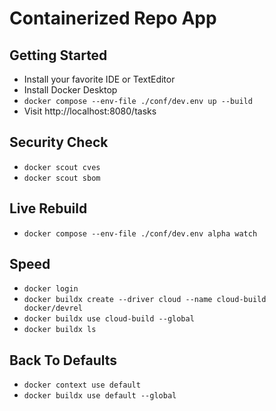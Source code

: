 # Containerized Repo App

## Getting Started
* Install your favorite IDE or TextEditor
* Install Docker Desktop
* `docker compose --env-file ./conf/dev.env up --build`
* Visit http://localhost:8080/tasks

## Security Check
* `docker scout cves`
* `docker scout sbom`

## Live Rebuild
* `docker compose --env-file ./conf/dev.env alpha watch`

## Speed
* `docker login`
* `docker buildx create --driver cloud --name cloud-build docker/devrel`
* `docker buildx use cloud-build --global`
* `docker buildx ls`

## Back To Defaults
* `docker context use default`
* `docker buildx use default --global`
